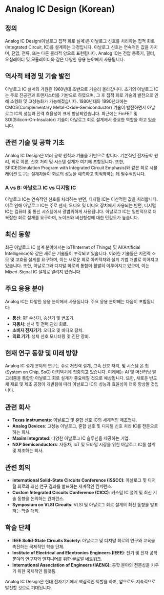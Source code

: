 # Analog IC Design (Korean)

## 정의
Analog IC Design(아날로그 집적 회로 설계)은 아날로그 신호를 처리하는 집적 회로(Integrated Circuit, IC)를 설계하는 과정입니다. 아날로그 신호는 연속적인 값을 가지며, 전압, 전류, 또는 다른 물리적 양으로 표현됩니다. Analog IC는 전압 증폭기, 필터, 오실레이터 및 모듈레이터와 같은 다양한 응용 분야에서 사용됩니다.

## 역사적 배경 및 기술 발전
아날로그 IC 설계의 기원은 1960년대 초반으로 거슬러 올라갑니다. 초기의 아날로그 IC는 주로 진공관과 트랜지스터를 기반으로 하였으며, 그 후 집적 회로 기술의 발전으로 인해 소형화 및 고성능화가 가능해졌습니다. 1980년대와 1990년대에는 CMOS(Complementary Metal-Oxide-Semiconductor) 기술이 발전하면서 아날로그 IC의 성능과 전력 효율성이 크게 향상되었습니다. 최근에는 FinFET 및 SOI(Silicon-On-Insulator) 기술이 아날로그 회로 설계에서 중요한 역할을 하고 있습니다.

## 관련 기술 및 공학 기초
Analog IC Design은 여러 공학 원칙과 기술을 기반으로 합니다. 기본적인 전자공학 원리, 회로 이론, 신호 처리 및 시스템 설계가 여기에 포함됩니다. 또한, SPICE(Simulation Program with Integrated Circuit Emphasis)와 같은 회로 시뮬레이션 도구는 설계자들이 회로의 성능을 예측하고 최적화하는 데 필수적입니다.

### A vs B: 아날로그 IC vs 디지털 IC
아날로그 IC는 연속적인 신호를 처리하는 반면, 디지털 IC는 이산적인 값을 처리합니다. 이로 인해 아날로그 IC는 주로 센서, 오디오 및 비디오 장치에서 사용되는 반면, 디지털 IC는 컴퓨터 및 통신 시스템에서 광범위하게 사용됩니다. 아날로그 IC는 일반적으로 더 복잡한 회로 설계를 요구하며, 노이즈와 비선형성에 대한 민감도가 높습니다.

## 최신 동향
최근 아날로그 IC 설계 분야에서는 IoT(Internet of Things) 및 AI(Artificial Intelligence)와 같은 새로운 기술들이 부각되고 있습니다. 이러한 기술들은 저전력 소모 및 고효율 설계를 요구하며, 이는 새로운 회로 아키텍처와 설계 기법 개발로 이어지고 있습니다. 또한, 아날로그와 디지털 회로의 통합이 활발히 이루어지고 있으며, 이는 Mixed-Signal IC 설계로 알려져 있습니다.

## 주요 응용 분야
Analog IC는 다양한 응용 분야에서 사용됩니다. 주요 응용 분야에는 다음이 포함됩니다:
- **통신**: RF 수신기, 송신기 및 변조기.
- **자동차**: 센서 및 전력 관리 회로.
- **소비자 전자기기**: 오디오 및 비디오 장치.
- **의료 기기**: 생체 신호 모니터링 및 진단 장비.

## 현재 연구 동향 및 미래 방향
Analog IC 설계 분야의 연구는 주로 저전력 설계, 고속 신호 처리, 및 시스템 온 칩(System on Chip, SoC) 아키텍처에 집중되고 있습니다. 미래에는 AI 및 머신러닝 알고리즘을 통합한 아날로그 회로 설계가 중요해질 것으로 예상됩니다. 또한, 새로운 반도체 재료 및 제조 공정이 개발됨에 따라 아날로그 IC의 성능과 효율성이 더욱 향상될 것입니다.

## 관련 회사
- **Texas Instruments**: 아날로그 및 혼합 신호 IC의 세계적인 제조업체.
- **Analog Devices**: 고성능 아날로그, 혼합 신호 및 디지털 신호 처리 IC를 전문으로 하는 회사.
- **Maxim Integrated**: 다양한 아날로그 IC 솔루션을 제공하는 기업.
- **NXP Semiconductors**: 자동차, IoT 및 모바일 시장을 위한 아날로그 IC를 설계 및 제조하는 회사.

## 관련 회의
- **International Solid-State Circuits Conference (ISSCC)**: 아날로그 및 디지털 회로의 최신 연구 결과를 발표하는 세계적인 컨퍼런스.
- **Custom Integrated Circuits Conference (CICC)**: 커스텀 IC 설계 및 최신 기술 동향을 논의하는 컨퍼런스.
- **Symposium on VLSI Circuits**: VLSI 및 아날로그 회로 설계의 최신 동향을 발표하는 학술 대회.

## 학술 단체
- **IEEE Solid-State Circuits Society**: 아날로그 및 디지털 회로의 연구와 교육을 촉진하는 국제적인 학술 단체.
- **Institute of Electrical and Electronics Engineers (IEEE)**: 전기 및 전자 공학 분야의 연구자와 엔지니어를 위한 글로벌 네트워크.
- **International Association of Engineers (IAENG)**: 공학 분야의 전문성을 키우기 위한 국제적인 플랫폼.

Analog IC Design은 현대 전자기기에서 핵심적인 역할을 하며, 앞으로도 지속적으로 발전할 것으로 기대됩니다.